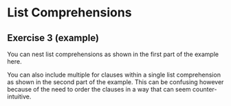 # List Comprehensions
## Exercise 3 (example)

You can nest list comprehensions as shown in the first part of the example here.

You can also include multiple for clauses within a single list comprehension as shown in the second part of the example. This can be confusing however because of the need to order the clauses in a way that can seem counter-intuitive.

